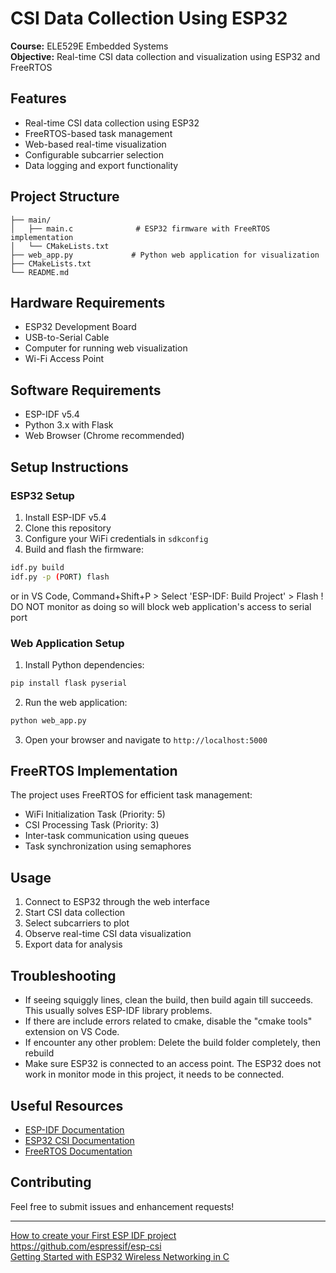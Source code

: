 # CSI Data Collection Using ESP32

**Course:** ELE529E Embedded Systems  
**Objective:** Real-time CSI data collection and visualization using ESP32 and FreeRTOS

## Features
- Real-time CSI data collection using ESP32
- FreeRTOS-based task management
- Web-based real-time visualization
- Configurable subcarrier selection
- Data logging and export functionality

## Project Structure
```
├── main/
│   ├── main.c              # ESP32 firmware with FreeRTOS implementation
│   └── CMakeLists.txt
├── web_app.py             # Python web application for visualization
├── CMakeLists.txt
└── README.md
```

## Hardware Requirements
- ESP32 Development Board
- USB-to-Serial Cable
- Computer for running web visualization
- Wi-Fi Access Point

## Software Requirements
- ESP-IDF v5.4
- Python 3.x with Flask
- Web Browser (Chrome recommended)

## Setup Instructions

### ESP32 Setup
1. Install ESP-IDF v5.4
2. Clone this repository
3. Configure your WiFi credentials in `sdkconfig`
4. Build and flash the firmware:
```bash
idf.py build
idf.py -p (PORT) flash
```
or in VS Code, Command+Shift+P > Select 'ESP-IDF: Build Project' > Flash
! DO NOT monitor as doing so will block web application's access to serial port

### Web Application Setup
1. Install Python dependencies:
```bash
pip install flask pyserial
```
2. Run the web application:
```bash
python web_app.py
```
3. Open your browser and navigate to `http://localhost:5000`

## FreeRTOS Implementation
The project uses FreeRTOS for efficient task management:
- WiFi Initialization Task (Priority: 5)
- CSI Processing Task (Priority: 3)
- Inter-task communication using queues
- Task synchronization using semaphores

## Usage
1. Connect to ESP32 through the web interface
2. Start CSI data collection
3. Select subcarriers to plot
4. Observe real-time CSI data visualization
5. Export data for analysis

## Troubleshooting
- If seeing squiggly lines, clean the build, then build again till succeeds. This usually solves ESP-IDF library problems.
- If there are include errors related to cmake, disable the "cmake tools" extension on VS Code.
- If encounter any other problem: Delete the build folder completely, then rebuild
- Make sure ESP32 is connected to an access point. The ESP32 does not work in monitor mode in this project, it needs to be connected.

## Useful Resources
- [ESP-IDF Documentation](https://docs.espressif.com/projects/esp-idf/en/latest/esp32/)
- [ESP32 CSI Documentation](https://docs.espressif.com/projects/esp-idf/en/latest/esp32/api-guides/wifi.html#wi-fi-channel-state-information)
- [FreeRTOS Documentation](https://www.freertos.org/Documentation/RTOS_book.html)

## Contributing
Feel free to submit issues and enhancement requests!

---

[How to create your First ESP IDF project](https://www.youtube.com/watch?v=oHHOCdmLiII)  
https://github.com/espressif/esp-csi  
[Getting Started with ESP32 Wireless Networking in C](https://www.youtube.com/watch?v=_dRrarmQiAM)  
